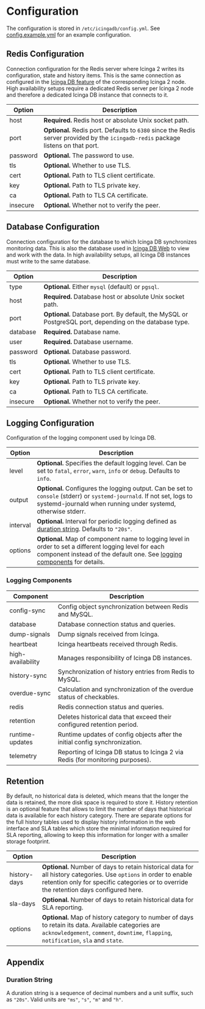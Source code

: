 # Configuration

The configuration is stored in `/etc/icingadb/config.yml`.
See [config.example.yml](../config.example.yml) for an example configuration.

## Redis Configuration

Connection configuration for the Redis server where Icinga 2 writes its configuration, state and history items.
This is the same connection as configured in the
[Icinga DB feature](https://icinga.com/docs/icinga-2/latest/doc/14-features/#icinga-db) of
the corresponding Icinga 2 node. High availability setups require a dedicated Redis server per Icinga 2 node and
therefore a dedicated Icinga DB instance that connects to it.

| Option   | Description                                                                                                                        |
|----------|------------------------------------------------------------------------------------------------------------------------------------|
| host     | **Required.** Redis host or absolute Unix socket path.                                                                             |
| port     | **Optional.** Redis port. Defaults to `6380` since the Redis server provided by the `icingadb-redis` package listens on that port. |
| password | **Optional.** The password to use.                                                                                                 |
| tls      | **Optional.** Whether to use TLS.                                                                                                  |
| cert     | **Optional.** Path to TLS client certificate.                                                                                      |
| key      | **Optional.** Path to TLS private key.                                                                                             |
| ca       | **Optional.** Path to TLS CA certificate.                                                                                          |
| insecure | **Optional.** Whether not to verify the peer.                                                                                      |

## Database Configuration

Connection configuration for the database to which Icinga DB synchronizes monitoring data.
This is also the database used in
[Icinga DB Web](https://icinga.com/docs/icinga-db/latest/icinga-db-web/doc/01-About/) to view and work with the data.
In high availability setups, all Icinga DB instances must write to the same database.

| Option   | Description                                                                                            |
|----------|--------------------------------------------------------------------------------------------------------|
| type     | **Optional.** Either `mysql` (default) or `pgsql`.                                                     |
| host     | **Required.** Database host or absolute Unix socket path.                                              |
| port     | **Optional.** Database port. By default, the MySQL or PostgreSQL port, depending on the database type. |
| database | **Required.** Database name.                                                                           |
| user     | **Required.** Database username.                                                                       |
| password | **Optional.** Database password.                                                                       |
| tls      | **Optional.** Whether to use TLS.                                                                      |
| cert     | **Optional.** Path to TLS client certificate.                                                          |
| key      | **Optional.** Path to TLS private key.                                                                 |
| ca       | **Optional.** Path to TLS CA certificate.                                                              |
| insecure | **Optional.** Whether not to verify the peer.                                                          |

## Logging Configuration

Configuration of the logging component used by Icinga DB.

| Option   | Description                                                                                                                                                                                              |
|----------|----------------------------------------------------------------------------------------------------------------------------------------------------------------------------------------------------------|
| level    | **Optional.** Specifies the default logging level. Can be set to `fatal`, `error`, `warn`, `info` or `debug`. Defaults to `info`.                                                                        |
| output   | **Optional.** Configures the logging output. Can be set to `console` (stderr) or `systemd-journald`. If not set, logs to systemd-journald when running under systemd, otherwise stderr.                  |
| interval | **Optional.** Interval for periodic logging defined as [duration string](#duration-string). Defaults to `"20s"`.                                                                                         |
| options  | **Optional.** Map of component name to logging level in order to set a different logging level for each component instead of the default one. See [logging components](#logging-components) for details. |

### Logging Components

| Component         | Description                                                                    |
|-------------------|--------------------------------------------------------------------------------|
| config-sync       | Config object synchronization between Redis and MySQL.                         |
| database          | Database connection status and queries.                                        |
| dump-signals      | Dump signals received from Icinga.                                             |
| heartbeat         | Icinga heartbeats received through Redis.                                      |
| high-availability | Manages responsibility of Icinga DB instances.                                 |
| history-sync      | Synchronization of history entries from Redis to MySQL.                        |
| overdue-sync      | Calculation and synchronization of the overdue status of checkables.           |
| redis             | Redis connection status and queries.                                           |
| retention         | Deletes historical data that exceed their configured retention period.         |
| runtime-updates   | Runtime updates of config objects after the initial config synchronization.    |
| telemetry         | Reporting of Icinga DB status to Icinga 2 via Redis (for monitoring purposes). |

## Retention

By default, no historical data is deleted, which means that the longer the data is retained,
the more disk space is required to store it.  History retention is an optional feature that allows to
limit the number of days that historical data is available for each history category.
There are separate options for the full history tables used to display history information in the web interface and
SLA tables which store the minimal information required for SLA reporting,
allowing to keep this information for longer with a smaller storage footprint.

| Option       | Description                                                                                                                                                                                                   |
|--------------|---------------------------------------------------------------------------------------------------------------------------------------------------------------------------------------------------------------|
| history-days | **Optional.** Number of days to retain historical data for all history categories. Use `options` in order to enable retention only for specific categories or to override the retention days configured here. |
| sla-days     | **Optional.** Number of days to retain historical data for SLA reporting.                                                                                                                                     |
| options      | **Optional.** Map of history category to number of days to retain its data. Available categories are `acknowledgement`, `comment`, `downtime`, `flapping`, `notification`, `sla` and `state`.                 |

## Appendix

### Duration String

A duration string is a sequence of decimal numbers and a unit suffix, such as `"20s"`.
Valid units are `"ms"`, `"s"`, `"m"` and `"h"`.
